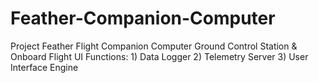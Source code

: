 # Feather-Companion-Computer
Project Feather Flight Companion Computer  Ground Control Station &amp; Onboard Flight UI  Functions: 1) Data Logger 2) Telemetry Server 3) User Interface Engine
